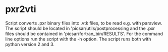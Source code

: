 # pxr2vti

Script converts .pxr binary files into .vtk files, to be read e.g.
with paraview. The script should be located in 'picsar/utils/postprocessing
and the .pxr files should be contained in 'picsar/fortran_bin/RESULTS'.
For the command line options run the script with the -h option.
The script runs both with python version 2 and 3.
